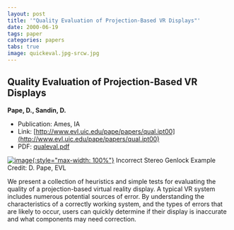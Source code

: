 ```yaml
---
layout: post
title: '"Quality Evaluation of Projection-Based VR Displays"'
date: 2000-06-19
tags: paper
categories: papers
tabs: true
image: quickeval.jpg-srcw.jpg
---
```


## Quality Evaluation of Projection-Based VR Displays
**Pape, D., Sandin, D.**
- Publication: Ames, IA
- Link: [http://www.evl.uic.edu/pape/papers/qual.ipt00](http://www.evl.uic.edu/pape/papers/qual.ipt00)
- PDF: [qualeval.pdf](/documents/qualeval.pdf)


[![image](https://www.evl.uic.edu/output/originals/quickeval.jpg-srcw.jpg){:style="max-width: 100%"}](https://www.evl.uic.edu/output/originals/quickeval.jpg-srcw.jpg)
Incorrect Stereo Genlock Example
Credit: D. Pape, EVL

We present a collection of heuristics and simple tests for evaluating the quality of a projection-based virtual reality display. A typical VR system includes numerous potential sources of error. By understanding the characteristics of a correctly working system, and the types of errors that are likely to occur, users can quickly determine if their display is inaccurate and what components may need correction.